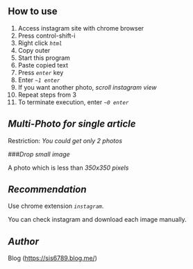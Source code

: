 ## How to use

1. Access instagram site with chrome browser
2. Press control-shift-i
3. Right click *`html`*
4. Copy outer
5. Start this program
6. Paste copied text
7. Press *`enter`* key
8. Enter *`~1 enter`*
9. If you want another photo, *scroll instagram view*
10. Repeat steps from 3
11. To terminate execution, enter *`~0 enter`*

## *Multi-Photo for single article*

Restriction: _You could get only 2 photos_ 

###*Drop small image*

A photo which is less than *350x350 pixels*

## *Recommendation*

Use chrome extension *`instagram`*.

You can check instagram and download each image manually.

## *Author*

Blog (https://sis6789.blog.me/)
